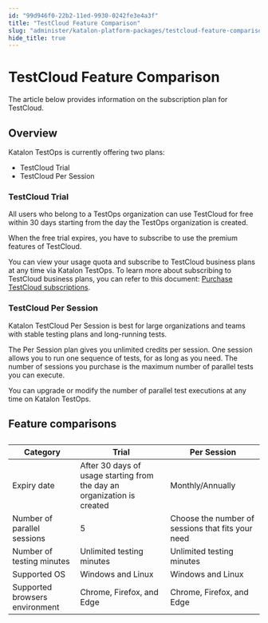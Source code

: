 ```yaml
---
id: "99d946f0-22b2-11ed-9930-0242fe3e4a3f"
title: "TestCloud Feature Comparison"
slug: "administer/katalon-platform-packages/testcloud-feature-comparison"
hide_title: true
---
```


# <a id="id" class="anchor_top_offset"/><a id="ariaid-title1" class="anchor_top_offset"/>TestCloud Feature Comparison

<p xmlns="http://www.w3.org/1999/xhtml" className="p">The article below provides information on the subscription plan   for TestCloud.</p> 

## <a id="id_1" class="anchor_top_offset"/>Overview

<p xmlns="http://www.w3.org/1999/xhtml" className="p">Katalon TestOps is currently offering two plans:</p> 
<ul xmlns="http://www.w3.org/1999/xhtml" className="ul"><li className="li">TestCloud Trial</li><li className="li">TestCloud Per Session</li></ul> 
      

### <a id="id_2" class="anchor_top_offset"/>TestCloud Trial

      
        
<p xmlns="http://www.w3.org/1999/xhtml" className="p">All users who belong to a TestOps organization can use TestCloud   for free within 30 days starting from the day the TestOps   organization is created.</p> 
        
<p xmlns="http://www.w3.org/1999/xhtml" className="p">When the free trial expires, you have to subscribe to use the   premium features of TestCloud.</p> 
        
<p xmlns="http://www.w3.org/1999/xhtml" className="p">You can view your usage quota and subscribe to TestCloud   business plans at any time via Katalon TestOps. To learn more about   subscribing to TestCloud business plans, you can refer to this   document: <a className="xref" href="/docs/administer/administration-tasks/subscription-management/testcloud-subscription/subscribe-to-testcloud">Purchase     TestCloud subscriptions</a>.</p> 
      
    
      

### <a id="id_3" class="anchor_top_offset"/>TestCloud Per Session

      
        
<p xmlns="http://www.w3.org/1999/xhtml" className="p">Katalon TestCloud Per Session is best for large organizations   and teams with stable testing plans and long-running tests.</p> 
        
<p xmlns="http://www.w3.org/1999/xhtml" className="p">The Per Session plan gives you unlimited credits per session.   One session allows you to run one sequence of tests, for as long as   you need. The number of sessions you purchase is the maximum number   of parallel tests you can execute.</p> 
        
<p xmlns="http://www.w3.org/1999/xhtml" className="p">You can upgrade or modify the number of parallel test executions   at any time on Katalon TestOps.</p> 
      
    

## <a id="id_4" class="anchor_top_offset"/>Feature comparisons

<table xmlns="http://www.w3.org/1999/xhtml" className="table"><caption /><colgroup><col /><col /><col /></colgroup><thead className="thead"><tr className><th className="entry anchor_top_offset" id="id_4__entry__1">Category</th><th className="entry anchor_top_offset" id="id_4__entry__2">Trial</th><th className="entry anchor_top_offset" id="id_4__entry__3">Per Session</th></tr></thead><tbody className="tbody"><tr className><td className="entry" headers="id_4__entry__1 id_4__entry__2 id_4__entry__3 ">Expiry date</td><td className="entry" headers="id_4__entry__1 id_4__entry__2 id_4__entry__3 ">After 30 days of usage starting from the day an organization is         created</td><td className="entry" headers="id_4__entry__1 id_4__entry__2 id_4__entry__3 ">Monthly/Annually</td></tr><tr className><td className="entry" headers="id_4__entry__1 id_4__entry__2 id_4__entry__3 ">Number of parallel sessions</td><td className="entry" headers="id_4__entry__1 id_4__entry__2 id_4__entry__3 ">5</td><td className="entry" headers="id_4__entry__1 id_4__entry__2 id_4__entry__3 ">Choose the number of sessions that fits your need</td></tr><tr className><td className="entry" headers="id_4__entry__1 id_4__entry__2 id_4__entry__3 ">Number of testing minutes</td><td className="entry" headers="id_4__entry__1 id_4__entry__2 id_4__entry__3 ">Unlimited testing minutes</td><td className="entry" headers="id_4__entry__1 id_4__entry__2 id_4__entry__3 ">Unlimited testing minutes</td></tr><tr className><td className="entry" headers="id_4__entry__1 id_4__entry__2 id_4__entry__3 ">Supported OS</td><td className="entry" headers="id_4__entry__1 id_4__entry__2 id_4__entry__3 ">Windows and Linux</td><td className="entry" headers="id_4__entry__1 id_4__entry__2 id_4__entry__3 ">Windows and Linux</td></tr><tr className><td className="entry" headers="id_4__entry__1 id_4__entry__2 id_4__entry__3 ">Supported browsers environment</td><td className="entry" headers="id_4__entry__1 id_4__entry__2 id_4__entry__3 ">Chrome, Firefox, and Edge</td><td className="entry" headers="id_4__entry__1 id_4__entry__2 id_4__entry__3 ">Chrome, Firefox, and Edge</td></tr></tbody></table> 
